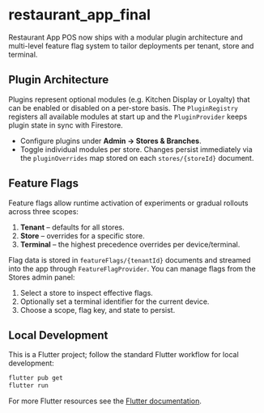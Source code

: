 # restaurant_app_final

Restaurant App POS now ships with a modular plugin architecture and multi-level
feature flag system to tailor deployments per tenant, store and terminal.

## Plugin Architecture

Plugins represent optional modules (e.g. Kitchen Display or Loyalty) that can be
enabled or disabled on a per-store basis. The `PluginRegistry` registers all
available modules at start up and the `PluginProvider` keeps plugin state in
sync with Firestore.

- Configure plugins under **Admin → Stores & Branches**.
- Toggle individual modules per store. Changes persist immediately via the
  `pluginOverrides` map stored on each `stores/{storeId}` document.

## Feature Flags

Feature flags allow runtime activation of experiments or gradual rollouts across
three scopes:

1. **Tenant** – defaults for all stores.
2. **Store** – overrides for a specific store.
3. **Terminal** – the highest precedence overrides per device/terminal.

Flag data is stored in `featureFlags/{tenantId}` documents and streamed into the
app through `FeatureFlagProvider`. You can manage flags from the Stores admin
panel:

1. Select a store to inspect effective flags.
2. Optionally set a terminal identifier for the current device.
3. Choose a scope, flag key, and state to persist.

## Local Development

This is a Flutter project; follow the standard Flutter workflow for local
development:

```bash
flutter pub get
flutter run
```

For more Flutter resources see the [Flutter documentation](https://docs.flutter.dev/).
